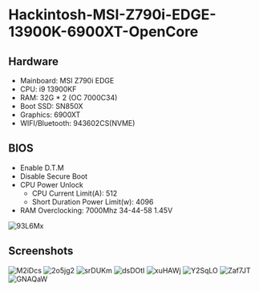 # Hackintosh-MSI-Z790i-EDGE-13900K-6900XT-OpenCore


## Hardware

* Mainboard: MSI Z790i EDGE
* CPU: i9 13900KF
* RAM: 32G * 2 (OC 7000C34)
* Boot SSD: SN850X
* Graphics: 6900XT
* WIFI/Bluetooth: 943602CS(NVME)


## BIOS

* Enable D.T.M
* Disable Secure Boot
* CPU Power Unlock
  * CPU Current Limit(A): 512
  * Short Duration Power Limit(w): 4096
* RAM Overclocking: 7000Mhz 34-44-58 1.45V 

![93L6Mx](https://img.trackcloud.top/uPic/93L6Mx.png)


## Screenshots

![M2iDcs](https://img.trackcloud.top/uPic/M2iDcs.png)
![2o5jg2](https://img.trackcloud.top/uPic/2o5jg2.png)
![srDUKm](https://img.trackcloud.top/uPic/srDUKm.png)
![dsDOtI](https://img.trackcloud.top/uPic/dsDOtI.png)
![xuHAWj](https://img.trackcloud.top/uPic/xuHAWj.jpg)
![Y2SqLO](https://img.trackcloud.top/uPic/Y2SqLO.jpg)
![Zaf7JT](https://img.trackcloud.top/uPic/Zaf7JT.jpg)
![GNAQaW](https://img.trackcloud.top/uPic/GNAQaW.jpg)
